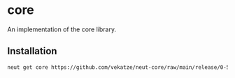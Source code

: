 # core

An implementation of the core library.

## Installation

```sh
neut get core https://github.com/vekatze/neut-core/raw/main/release/0-50-43.tar.zst
```
